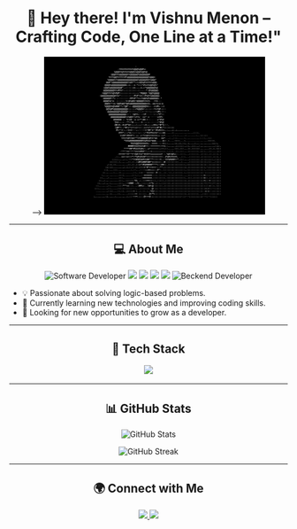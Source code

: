 <h1 align="center">👋 Hey there! I'm Vishnu Menon – Crafting Code, One Line at a Time!"</h1>

<p align="center">-->
  <img src="https://raw.githubusercontent.com/MenonVishnu/MenonVishnu/dev/Assets/Photo.svg" width="400">
 </p>

---

<h2 align="center">💻 About Me</h2>

<p align="center">
  <img src="https://img.shields.io/badge/Software%20Developer-white" alt="Software Developer">
  <img src="https://img.shields.io/badge/React%20JS-%2361DAFB.svg?style=flat-square&logo=react&logoColor=white">
  <img src="https://img.shields.io/badge/Node.js-%23339933.svg?style=flat-square&logo=node.js&logoColor=white">
  <img src="https://img.shields.io/badge/Go-%2300ADD8?style=flat-square&logo=go&logoColor=white">
   <img src="https://img.shields.io/badge/express.js-lightgrey?style=flat-square&logo=express&logoColor=white">
   <img src="https://img.shields.io/badge/Backend%20Developer-white" alt="Beckend Developer">
</p>

<ul>
  <li>💡 Passionate about solving logic-based problems.</li>
  <li>🌱 Currently learning new technologies and improving coding skills.</li>
  <li>🚀 Looking for new opportunities to grow as a developer.</li>
</ul>

---

<h2 align="center">🚀 Tech Stack</h2>

<p align="center">
  <img src="https://skillicons.dev/icons?i=go,nodejs,express,react,js,html,css,mongodb,git,github" />
</p>

---

<h2 align="center">📊 GitHub Stats</h2>

<p align="center">
  <img src="https://github-readme-stats.vercel.app/api?username=MenonVishnu&show_icons=true&theme=radical" alt="GitHub Stats">
</p>

<p align="center">
  <img src="https://github-readme-streak-stats.herokuapp.com/?user=MenonVishnu&theme=dark" alt="GitHub Streak">
</p>

---

<h2 align="center">🌍 Connect with Me</h2>

<p align="center">
  <a href="https://www.linkedin.com/in/menonvishnu01" target="_blank">
    <img src="https://img.shields.io/badge/LinkedIn-0A66C2?style=for-the-badge&logo=linkedin&logoColor=white">
  </a>
  <a href="mailto:menonvishnu26@gmail.com">
    <img src="https://img.shields.io/badge/Email-%23D14836.svg?style=for-the-badge&logo=gmail&logoColor=white">
  </a>
</p>
